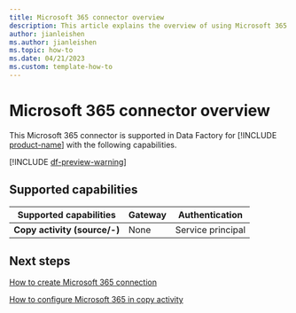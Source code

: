 ```yaml
---
title: Microsoft 365 connector overview
description: This article explains the overview of using Microsoft 365.
author: jianleishen
ms.author: jianleishen
ms.topic: how-to
ms.date: 04/21/2023
ms.custom: template-how-to 
---
```


# Microsoft 365 connector overview

This Microsoft 365 connector is supported in Data Factory for [!INCLUDE [product-name](../includes/product-name.md)] with the following capabilities.

[!INCLUDE [df-preview-warning](includes/df-preview-warning.md)]

## Supported capabilities

| Supported capabilities | Gateway | Authentication |
| --- | --- | ---|
| **Copy activity (source/-)** | None | Service principal |

## Next steps

[How to create Microsoft 365 connection](connector-microsoft-365.md)

[How to configure Microsoft 365 in copy activity](connector-microsoft-365-copy-activity.md)